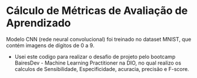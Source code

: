 # Cálculo de Métricas de Avaliação de Aprendizado

Modelo CNN (rede neural convolucional) foi treinado no dataset MNIST, que contém imagens de dígitos de 0 a 9.

- Usei este codigo para realizar o desafio de projeto pelo bootcamp BairesDev - Machine Learning Practitioner na DIO, no qual realizo os calculos de Sensibilidade, Especificidade, acuracia, precisão e F-score.
